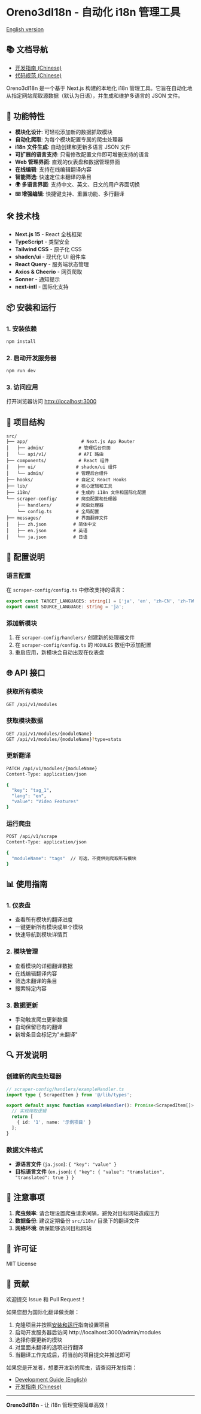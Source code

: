 # Oreno3dI18n - 自动化 i18n 管理工具

[English version](../README.md)

## 📚 文档导航

- [开发指南 (Chinese)](DEVELOPMENT-zh.md)
- [代码规范 (Chinese)](CODE_STANDARDS-zh.md)

Oreno3dI18n 是一个基于 Next.js 构建的本地化 i18n 管理工具。它旨在自动化地从指定网站爬取源数据（默认为日语），并生成和维护多语言的 JSON 文件。

## 🚀 功能特性

- **模块化设计**: 可轻松添加新的数据抓取模块
- **自动化爬取**: 为每个模块配置专属的爬虫处理器
- **i18n 文件生成**: 自动创建和更新多语言 JSON 文件
- **可扩展的语言支持**: 只需修改配置文件即可增删支持的语言
- **Web 管理界面**: 直观的仪表盘和数据管理界面
- **在线编辑**: 支持在线编辑翻译内容
- **智能筛选**: 快速定位未翻译的条目
- **🌍 多语言界面**: 支持中文、英文、日文的用户界面切换
- **⌨️ 增强编辑**: 快捷键支持、重置功能、多行翻译

## 🛠️ 技术栈

- **Next.js 15** - React 全栈框架
- **TypeScript** - 类型安全
- **Tailwind CSS** - 原子化 CSS
- **shadcn/ui** - 现代化 UI 组件库
- **React Query** - 服务端状态管理
- **Axios & Cheerio** - 网页爬取
- **Sonner** - 通知提示
- **next-intl** - 国际化支持

## 📦 安装和运行

### 1. 安装依赖
```bash
npm install
```

### 2. 启动开发服务器
```bash
npm run dev
```

### 3. 访问应用
打开浏览器访问 [http://localhost:3000](http://localhost:3000)

## 📁 项目结构

```
src/
├── app/                    # Next.js App Router
│   ├── admin/             # 管理后台页面
│   └── api/v1/            # API 路由
├── components/            # React 组件
│   ├── ui/               # shadcn/ui 组件
│   └── admin/            # 管理后台组件
├── hooks/                # 自定义 React Hooks
├── lib/                  # 核心逻辑和工具
├── i18n/                 # 生成的 i18n 文件和国际化配置
└── scraper-config/       # 爬虫配置和处理器
    ├── handlers/         # 爬虫处理器
    └── config.ts         # 全局配置
├── messages/             # 界面翻译文件
│   ├── zh.json          # 简体中文
│   ├── en.json          # 英语
│   └── ja.json          # 日语
```

## 🔧 配置说明

### 语言配置
在 `scraper-config/config.ts` 中修改支持的语言：

```typescript
export const TARGET_LANGUAGES: string[] = ['ja', 'en', 'zh-CN', 'zh-TW'];
export const SOURCE_LANGUAGE: string = 'ja';
```

### 添加新模块
1. 在 `scraper-config/handlers/` 创建新的处理器文件
2. 在 `scraper-config/config.ts` 的 `MODULES` 数组中添加配置
3. 重启应用，新模块会自动出现在仪表盘

## 🌐 API 接口

### 获取所有模块
```bash
GET /api/v1/modules
```

### 获取模块数据
```bash
GET /api/v1/modules/{moduleName}
GET /api/v1/modules/{moduleName}?type=stats
```

### 更新翻译
```bash
PATCH /api/v1/modules/{moduleName}
Content-Type: application/json

{
  "key": "tag_1",
  "lang": "en",
  "value": "Video Features"
}
```

### 运行爬虫
```bash
POST /api/v1/scrape
Content-Type: application/json

{
  "moduleName": "tags"  // 可选，不提供则爬取所有模块
}
```

## 📊 使用指南

### 1. 仪表盘
- 查看所有模块的翻译进度
- 一键更新所有模块或单个模块
- 快速导航到模块详情页

### 2. 模块管理
- 查看模块的详细翻译数据
- 在线编辑翻译内容
- 筛选未翻译的条目
- 搜索特定内容

### 3. 数据更新
- 手动触发爬虫更新数据
- 自动保留已有的翻译
- 新增条目会标记为"未翻译"

## 🔍 开发说明

### 创建新的爬虫处理器
```typescript
// scraper-config/handlers/exampleHandler.ts
import type { ScrapedItem } from '@/lib/types';

export default async function exampleHandler(): Promise<ScrapedItem[]> {
  // 实现爬取逻辑
  return [
    { id: '1', name: '示例项目' }
  ];
}
```

### 数据文件格式
- **源语言文件** (`ja.json`): `{ "key": "value" }`
- **目标语言文件** (`en.json`): `{ "key": { "value": "translation", "translated": true } }`

## 🚨 注意事项

1. **爬虫频率**: 请合理设置爬虫请求间隔，避免对目标网站造成压力
2. **数据备份**: 建议定期备份 `src/i18n/` 目录下的翻译文件
3. **网络环境**: 确保能够访问目标网站

## 📝 许可证

MIT License

## 🤝 贡献

欢迎提交 Issue 和 Pull Request！

如果您想为国际化翻译做贡献：
1. 克隆项目并按照[安装和运行](#-安装和运行)指南设置项目
2. 启动开发服务器后访问 http://localhost:3000/admin/modules
3. 选择你要更新的模块
4. 对里面未翻译的选项进行翻译
5. 当翻译工作完成后，将当前的项目提交并推送即可

如果您是开发者，想要开发新的爬虫，请查阅开发指南：
- [Development Guide (English)](DEVELOPMENT-en.md)
- [开发指南 (Chinese)](DEVELOPMENT-zh.md)

---

**Oreno3dI18n** - 让 i18n 管理变得简单高效！
